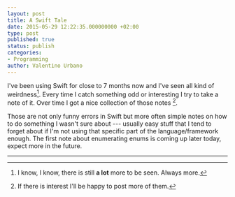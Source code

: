 ```yaml
---
layout: post
title: A Swift Tale
date: 2015-05-29 12:22:35.000000000 +02:00
type: post
published: true
status: publish
categories:
- Programming
author: Valentino Urbano 
---
```


I've been using Swift for close to 7 months now and I've seen all kind of weirdness[^1]. Every time I catch something odd or interesting I try to take a note of it. Over time I got a nice collection of those notes [^2]. 

Those are not only funny errors in Swift but more often simple notes on how to do something I wasn't sure about --- usually easy stuff that I tend to forget about if I'm not using that specific part of the language/framework enough. The first note about enumerating enums is coming up later today, expect more in the future.

---

[^1]: I know, I know, there is still **a lot** more to be seen. Always more.
[^2]: If there is interest I'll be happy to post more of them.
